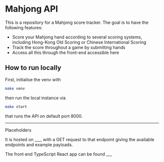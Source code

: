 # Mahjong API

This is a repository for a Mahjong score tracker. The goal is to have the following features:

- Score your Mahjong hand according to several scoring systems, including Hong-Kong Old Scoring or Chinese International Scoring
- Track the score throughout a game by submitting hands
- Access all this through the front-end accessible here

## How to run locally

First, initialise the venv with

```bash
make venv
```

then run the local instance via

```bash
make start
```

that runs the API on default port 8000.

---

Placeholders

It is hosted on \_\_\_, with a GET request to that endpoint giving the available endpoints and example payloads.

The front end TypeScript React app can be found \_\_\_
